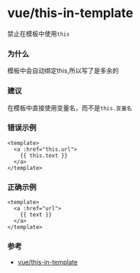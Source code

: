 # vue/this-in-template

禁止在模板中使用`this`

### 为什么

模板中会自动绑定this,所以写了是多余的

### 建议

在模板中直接使用变量名，而不是`this.变量名`

### 错误示例

```vue
<template>
  <a :href="this.url">
    {{ this.text }}
  </a>
</template>
```

### 正确示例

```vue
<template>
  <a :href="url">
    {{ text }}
  </a>
</template>
```

### 参考

- [vue/this-in-template](https://eslint.vuejs.org/rules/this-in-template.html)
